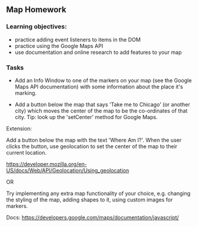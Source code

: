 ## Map Homework 

### Learning objectives:

- practice adding event listeners to items in the DOM
- practice using the Google Maps API
- use documentation and online research to add features to your map

### Tasks

- Add an Info Window to one of the markers on your map (see the Google Maps API documentation) with some information about the place it's marking. 

- Add a button below the map that says 'Take me to Chicago' (or another city) which moves the center of the map to be the co-ordinates of that city. Tip: look up the 'setCenter' method for Google Maps.

Extension:

Add a button below the map with the text 'Where Am I?'. When the user clicks the button, use geolocation to set the center of the map to their current location.

https://developer.mozilla.org/en-US/docs/Web/API/Geolocation/Using_geolocation

OR

Try implementing any extra map functionality of your choice, e.g. changing the styling of the map, adding shapes to it, using custom images for markers. 

Docs: https://developers.google.com/maps/documentation/javascript/
